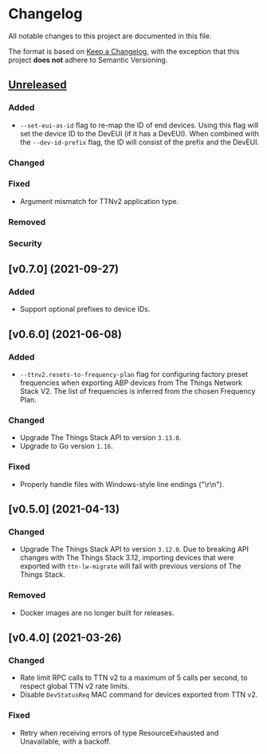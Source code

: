 # Changelog

All notable changes to this project are documented in this file.

The format is based on [Keep a Changelog](https://keepachangelog.com/en/1.0.0/), with the exception that this project **does not** adhere to Semantic Versioning.

## [Unreleased]

### Added

- `--set-eui-as-id` flag to re-map the ID of end devices. Using this flag will set the device ID to the DevEUI (if it has a DevEUI). When combined with the `--dev-id-prefix` flag, the ID will consist of the prefix and the DevEUI.

### Changed

### Fixed

- Argument mismatch for TTNv2 application type.

### Removed

### Security

## [v0.7.0] (2021-09-27)

### Added

- Support optional prefixes to device IDs.

## [v0.6.0] (2021-06-08)

### Added

- `--ttnv2.resets-to-frequency-plan` flag for configuring factory preset frequencies when exporting ABP devices from The Things Network Stack V2. The list of frequencies is inferred from the chosen Frequency Plan.

### Changed

- Upgrade The Things Stack API to version `3.13.0`.
- Upgrade to Go version `1.16`.

### Fixed

- Properly handle files with Windows-style line endings ("\r\n").

## [v0.5.0] (2021-04-13)

### Changed

- Upgrade The Things Stack API to version `3.12.0`. Due to breaking API changes with The Things Stack 3.12, importing devices that were exported with `ttn-lw-migrate` will fail with previous versions of The Things Stack.

### Removed

- Docker images are no longer built for releases.

## [v0.4.0] (2021-03-26)

### Changed

- Rate limit RPC calls to TTN v2 to a maximum of 5 calls per second, to respect global TTN v2 rate limits.
- Disable `DevStatusReq` MAC command for devices exported from TTN v2.

### Fixed

- Retry when receiving errors of type ResourceExhausted and Unavailable, with a backoff.

<!--
NOTE: These links should respect backports. See https://github.com/TheThingsNetwork/lorawan-stack/pull/1444/files#r333379706.
-->
[unreleased]: https://github.com/TheThingsNetwork/lorawan-stack-migrate/v0.7.0...master
[0.7.0]: https://github.com/TheThingsNetwork/lorawan-stack-migrate/compare/v0.6.0...v0.7.0
[0.6.0]: https://github.com/TheThingsNetwork/lorawan-stack-migrate/compare/v0.5.0...v0.6.0
[0.5.0]: https://github.com/TheThingsNetwork/lorawan-stack-migrate/compare/v0.4.0...v0.5.0
